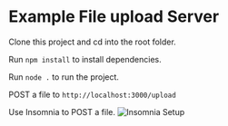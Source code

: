 # Example File upload Server

Clone this project and cd into the root folder.

Run `npm install` to install dependencies.

Run `node .` to run the project.

POST a file to `http://localhost:3000/upload`

Use Insomnia to POST a file.
![Insomnia Setup](https://cloud.upchunk.com/s/oFiyyNTGDnZG7Pd/download)